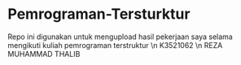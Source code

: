 # Pemrograman-Tersturktur
Repo ini digunakan untuk mengupload hasil pekerjaan saya selama mengikuti kuliah pemrograman terstruktur \n
K3521062 \n
REZA MUHAMMAD THALIB
